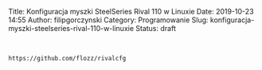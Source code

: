 Title: Konfiguracja myszki SteelSeries Rival 110 w Linuxie
Date: 2019-10-23 14:55
Author: filipgorczynski
Category: Programowanie
Slug: konfiguracja-myszki-steelseries-rival-110-w-linuxie
Status: draft

 

`https://github.com/flozz/rivalcfg`
